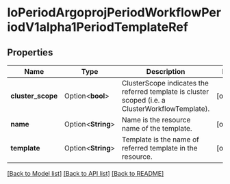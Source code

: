 # IoPeriodArgoprojPeriodWorkflowPeriodV1alpha1PeriodTemplateRef

## Properties

Name | Type | Description | Notes
------------ | ------------- | ------------- | -------------
**cluster_scope** | Option<**bool**> | ClusterScope indicates the referred template is cluster scoped (i.e. a ClusterWorkflowTemplate). | [optional]
**name** | Option<**String**> | Name is the resource name of the template. | [optional]
**template** | Option<**String**> | Template is the name of referred template in the resource. | [optional]

[[Back to Model list]](../README.md#documentation-for-models) [[Back to API list]](../README.md#documentation-for-api-endpoints) [[Back to README]](../README.md)


